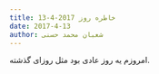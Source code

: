 ```yaml
---
title: خاطره روز 2017-4-13
date: 2017-4-13
author: شعبان محمد حسنی
---
```


امروزم یه روز عادی بود مثل روزای گذشته.